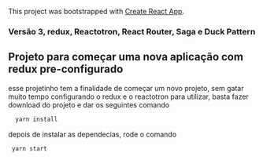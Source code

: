 This project was bootstrapped with [Create React App](https://github.com/facebook/create-react-app).
### Versão 3, redux, Reactotron, React Router, Saga e Duck Pattern

## Projeto para começar uma nova aplicação com redux pre-configurado

esse projetinho tem a finalidade de começar um novo projeto, sem gatar muito tempo configurando o redux e o reactotron
para utilizar, basta fazer download do projeto e dar os seguintes comando

```js
  yarn install
```

depois de instalar as dependecias, rode o comando
 ```js
  yarn start
 ```
